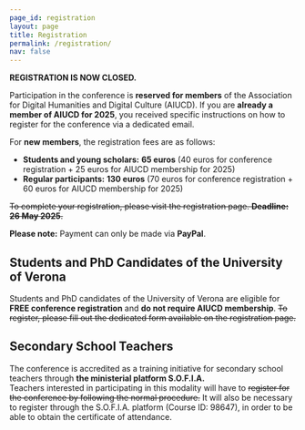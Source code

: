 ```yaml
---
page_id: registration
layout: page
title: Registration
permalink: /registration/
nav: false
---
```


<strong>REGISTRATION IS NOW CLOSED.</strong>

Participation in the conference is **reserved for members** of the Association for Digital Humanities and Digital Culture (AIUCD). If you are **already a member of AIUCD for 2025**, you received specific instructions on how to register for the conference via a dedicated email.

For **new members**, the registration fees are as follows:

- **Students and young scholars:** **65 euros** (40 euros for conference registration + 25 euros for AIUCD membership for 2025)  
- **Regular participants:** **130 euros** (70 euros for conference registration + 60 euros for AIUCD membership for 2025)

<s>To complete your registration, please visit the registration page. **Deadline: 26 May 2025**.</s>

**Please note:** Payment can only be made via **PayPal**.

## Students and PhD Candidates of the University of Verona

Students and PhD candidates of the University of Verona are eligible for **FREE conference registration** and **do not require AIUCD membership**. <s>To register, please fill out the dedicated form available on the registration page.</s>

## Secondary School Teachers

The conference is accredited as a training initiative for secondary school teachers through **the ministerial platform S.O.F.I.A.**  
Teachers interested in participating in this modality will have to <s>register for the conference by following the normal procedure.</s> It will also be necessary to register through the S.O.F.I.A. platform (Course ID: 98647), in order to be able to obtain the certificate of attendance.
